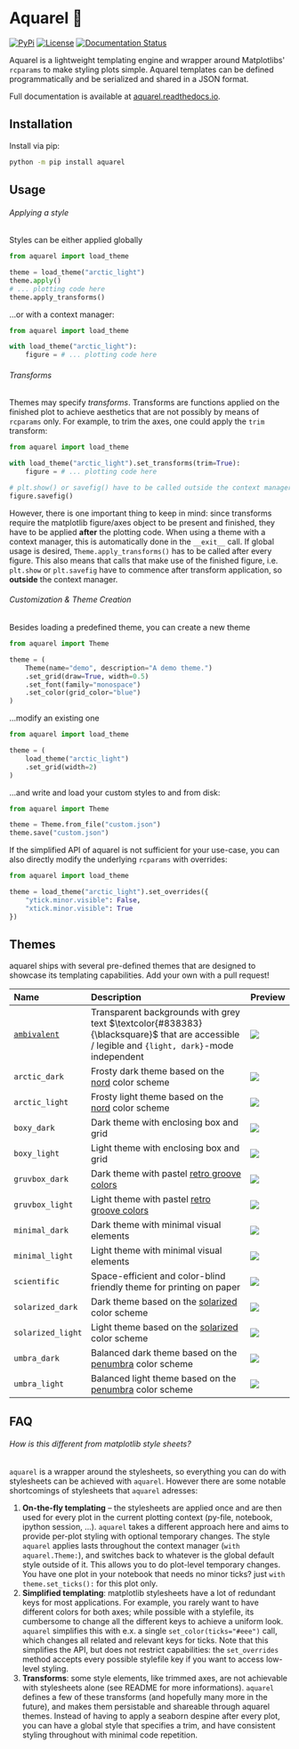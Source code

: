 # Aquarel 🎨

[![PyPi](https://img.shields.io/pypi/v/aquarel)](https://pypi.org/project/aquarel/)
[![License](https://img.shields.io/github/license/lgienapp/aquarel)]()
[![Documentation Status](https://readthedocs.org/projects/aquarel/badge/?version=latest)](https://aquarel.readthedocs.io/en/latest/?badge=latest)

Aquarel is a lightweight templating engine and wrapper around Matplotlibs' `rcparams` to make styling plots simple.
Aquarel templates can be defined programmatically and be serialized and shared in a JSON format.

Full documentation is available at [aquarel.readthedocs.io](https://aquarel.readthedocs.io/en/latest/?badge=latest).

## Installation

Install via pip:

```sh
python -m pip install aquarel
```

## Usage

###### Applying a style

Styles can be either applied globally

```python
from aquarel import load_theme

theme = load_theme("arctic_light")
theme.apply()
# ... plotting code here
theme.apply_transforms()
```

...or with a context manager:

```python
from aquarel import load_theme

with load_theme("arctic_light"):
    figure = # ... plotting code here
```

###### Transforms

Themes may specify _transforms_. Transforms are functions applied on the finished plot to achieve aesthetics that are not possibly by means of `rcparams` only.
For example, to trim the axes, one could apply the `trim` transform:

```python
from aquarel import load_theme

with load_theme("arctic_light").set_transforms(trim=True):
    figure = # ... plotting code here

# plt.show() or savefig() have to be called outside the context manager to have the transforms correctly applied.
figure.savefig()
```

However, there is one important thing to keep in mind: since transforms require the matplotlib figure/axes object to be present and finished, they have to be applied **after** the plotting code.
When using a theme with a context manager, this is automatically done in the `__exit__` call. If global usage is desired, `Theme.apply_transforms()` has to be called after every figure.
This also means that calls that make use of the finished figure, i.e. `plt.show` or `plt.savefig` have to commence after transform application, so **outside** the context manager.

###### Customization & Theme Creation

Besides loading a predefined theme, you can create a new theme

```python
from aquarel import Theme

theme = (
    Theme(name="demo", description="A demo theme.")
    .set_grid(draw=True, width=0.5)
    .set_font(family="monospace")
    .set_color(grid_color="blue")
)
```

...modify an existing one

```python
from aquarel import load_theme

theme = (
    load_theme("arctic_light")
    .set_grid(width=2)
)
```

...and write and load your custom styles to and from disk:

```python
from aquarel import Theme

theme = Theme.from_file("custom.json")
theme.save("custom.json")
```

If the simplified API of aquarel is not sufficient for your use-case, you can also directly modify the underlying `rcparams` with overrides:

```python
from aquarel import load_theme

theme = load_theme("arctic_light").set_overrides({
    "ytick.minor.visible": False,
    "xtick.minor.visible": True
})
```

## Themes

aquarel ships with several pre-defined themes that are designed to showcase its templating capabilities.
Add your own with a pull request!

| Name                                                   | Description                                                                                                                                   | Preview                                                                                |
| :----------------------------------------------------- | :-------------------------------------------------------------------------------------------------------------------------------------------- | :------------------------------------------------------------------------------------- |
| [`ambivalent`](https://github.com/saforem2/ambivalent) | Transparent backgrounds with grey text $\textcolor{#838383}{\blacksquare}$ that are accessible / legible and `{light, dark}`-mode independent | ![](https://github.com/saforem2/aquarel/blob/main/assets/ambivalent.png?raw=true)      |
| `arctic_dark`                                          | Frosty dark theme based on the [nord](https://github.com/arcticicestudio/nord) color scheme                                                   | ![](https://github.com/lgienapp/aquarel/blob/main/assets/arctic_dark.png?raw=true)     |
| `arctic_light`                                         | Frosty light theme based on the [nord](https://github.com/arcticicestudio/nord) color scheme                                                   | ![](https://github.com/lgienapp/aquarel/blob/main/assets/arctic_light.png?raw=true)    |
| `boxy_dark`                                            | Dark theme with enclosing box and grid                                                                                                        | ![](https://github.com/lgienapp/aquarel/blob/main/assets/boxy_dark.png?raw=true)       |
| `boxy_light`                                           | Light theme with enclosing box and grid                                                                                                       | ![](https://github.com/lgienapp/aquarel/blob/main/assets/boxy_light.png?raw=true)      |
| `gruvbox_dark`                                         | Dark theme with pastel [retro groove colors](https://github.com/morhetz/gruvbox)                                                              | ![](https://github.com/lgienapp/aquarel/blob/main/assets/gruvbox_dark.png?raw=true)    |
| `gruvbox_light`                                        | Light theme with pastel [retro groove colors](https://github.com/morhetz/gruvbox)                                                             | ![](https://github.com/lgienapp/aquarel/blob/main/assets/gruvbox_light.png?raw=true)   |
| `minimal_dark`                                         | Dark theme with minimal visual elements                                                                                                       | ![](https://github.com/lgienapp/aquarel/blob/main/assets/minimal_dark.png?raw=true)    |
| `minimal_light`                                        | Light theme with minimal visual elements                                                                                                      | ![](https://github.com/lgienapp/aquarel/blob/main/assets/minimal_light.png?raw=true)   |
| `scientific`                                           | Space-efficient and color-blind friendly theme for printing on paper                                                                          | ![](https://github.com/lgienapp/aquarel/blob/main/assets/scientific.png?raw=true)      |
| `solarized_dark`                                       | Dark theme based on the [solarized](https://ethanschoonover.com/solarized/) color scheme                                                      | ![](https://github.com/lgienapp/aquarel/blob/main/assets/solarized_dark.png?raw=true)  |
| `solarized_light`                                      | Light theme based on the [solarized](https://ethanschoonover.com/solarized/) color scheme                                                     | ![](https://github.com/lgienapp/aquarel/blob/main/assets/solarized_light.png?raw=true) |
| `umbra_dark`                                           | Balanced dark theme based on the [penumbra](https://github.com/nealmckee/penumbra) color scheme                                               | ![](https://github.com/lgienapp/aquarel/blob/main/assets/umbra_dark.png?raw=true)      |
| `umbra_light`                                          | Balanced light theme based on the [penumbra](https://github.com/nealmckee/penumbra) color scheme                                              | ![](https://github.com/lgienapp/aquarel/blob/main/assets/umbra_light.png?raw=true)     |

## FAQ

###### How is this different from matplotlib style sheets?

`aquarel` is a wrapper around the stylesheets, so everything you can do with stylesheets can be achieved with `aquarel`. However there are some notable shortcomings of stylesheets that `aquarel` adresses:

1. **On-the-fly templating** – the stylesheets are applied once and are then used for every plot in the current plotting context (py-file, notebook, ipython session, ...). `aquarel` takes a different approach here and aims to provide per-plot styling with optional temporary changes. The style `aquarel` applies lasts throughout the context manager (`with aquarel.Theme:`), and switches back to whatever is the global default style outside of it. This allows you to do plot-level temporary changes. You have one plot in your notebook that needs no minor ticks? just `with theme.set_ticks():` for this plot only.
2. **Simplified templating**: matplotlib stylesheets have a lot of redundant keys for most applications. For example, you rarely want to have different colors for both axes; while possible with a stylefile, its cumbersome to change all the different keys to achieve a uniform look. `aquarel` simplifies this with e.x. a single `set_color(ticks="#eee")` call, which changes all related and relevant keys for ticks. Note that this simplifies the API, but does not restrict capabilities: the `set_overrides` method accepts every possible stylefile key if you want to access low-level styling.
3. **Transforms**: some style elements, like trimmed axes, are not achievable with stylesheets alone (see README for more informations). `aquarel` defines a few of these transforms (and hopefully many more in the future), and makes them persistable and shareable through aquarel themes. Instead of having to apply a seaborn despine after every plot, you can have a global style that specifies a trim, and have consistent styling throughout with minimal code repetition.

